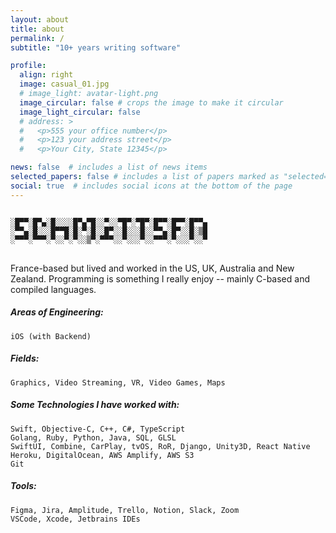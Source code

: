 ```yaml
---
layout: about
title: about
permalink: /
subtitle: "10+ years writing software"

profile:
  align: right
  image: casual_01.jpg
  # image_light: avatar-light.png
  image_circular: false # crops the image to make it circular
  image_light_circular: false
  # address: >
  #   <p>555 your office number</p>
  #   <p>123 your address street</p>
  #   <p>Your City, State 12345</p>

news: false  # includes a list of news items
selected_papers: false # includes a list of papers marked as "selected={true}"
social: true  # includes social icons at the bottom of the page
---
```

<div class="language-plaintext highlighter-rouge hidden-light">
<div class="highlight">
<pre class="highlight">
<code>
░█▀▀░█▀▄░█░░░░█▀▄▀█░░▀░░▀█▀░▀█▀░█▀▀░█▀▀░█▀▀▄
░▀▀▄░█░░░█▀▀█░█░▀░█░░█▀░░█░░░█░░▀▀▄░█▀░░█░▒█
░▀▀▀░▀▀▀░▀░░▀░▀░░▒▀░▀▀▀░░▀░░░▀░░▀▀▀░▀░░░▀░░▀
</code>
</pre>
</div>
</div>
France-based but lived and worked in the US, UK, Australia and New Zealand.
Programming is something I really enjoy -- mainly C-based and compiled languages.

##### Areas of Engineering:
```
iOS (with Backend)
```

##### Fields:
```
Graphics, Video Streaming, VR, Video Games, Maps
```

##### Some Technologies I have worked with:
```
Swift, Objective-C, C++, C#, TypeScript
Golang, Ruby, Python, Java, SQL, GLSL
SwiftUI, Combine, CarPlay, tvOS, RoR, Django, Unity3D, React Native
Heroku, DigitalOcean, AWS Amplify, AWS S3
Git
```

##### Tools:
```
Figma, Jira, Amplitude, Trello, Notion, Slack, Zoom
VSCode, Xcode, Jetbrains IDEs
```
